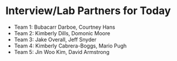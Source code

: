 # Interview/Lab Partners for Today

- Team 1: Bubacarr Darboe, Courtney Hans
- Team 2: Kimberly Dills, Domonic Moore
- Team 3: Jake Overall, Jeff Snyder
- Team 4: Kimberly Cabrera-Boggs, Mario Pugh
- Team 5: Jin Woo Kim, David Armstrong
